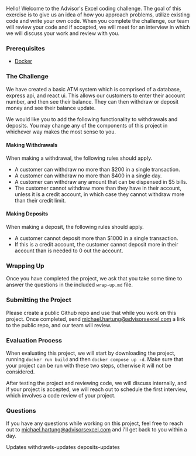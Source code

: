 Hello! Welcome to the Advisor's Excel coding challenge. The goal of this exercise is to give us an idea of how you approach problems, utilize existing code and write your own code. When you complete the challenge, our team will review your code and if accepted, we will meet for an interview in which we will discuss your work and review with you.

### Prerequisites

- [Docker](https://www.docker.com/products/docker-desktop/)

### The Challenge

We have created a basic ATM system which is comprised of a database, express api, and react ui. This allows our customers to enter their account number, and then see their balance. They can then withdraw or deposit money and see their balance update.

We would like you to add the following functionality to withdrawals and deposits. You may change any of the components of this project in whichever way makes the most sense to you.

#### Making Withdrawals

When making a withdrawal, the following rules should apply.

- A customer can withdraw no more than $200 in a single transaction.
- A customer can withdraw no more than $400 in a single day.
- A customer can withdraw any amount that can be dispensed in $5 bills.
- The customer cannot withdraw more than they have in their account, unless it is a credit account, in which case they cannot withdraw more than their credit limit.

#### Making Deposits

When making a deposit, the following rules should apply.

- A customer cannot deposit more than $1000 in a single transaction.
- If this is a credit account, the customer cannot deposit more in their account than is needed to 0 out the account.

### Wrapping Up

Once you have completed the project, we ask that you take some time to answer the questions in the included `wrap-up.md` file.

### Submitting the Project

Please create a public Github repo and use that while you work on this project. Once completed, send michael.hartung@advisorsexcel.com a link to the public repo, and our team will review.

### Evaluation Process

When evaluating this project, we will start by downloading the project, running `docker run build` and then `docker compose up -d`. Make sure that your project can be run with these two steps, otherwise it will not be considered.

After testing the project and reviewing code, we will discuss internally, and if your project is accepted, we will reach out to schedule the first interview, which involves a code review of your project.

### Questions

If you have any questions while working on this project, feel free to reach out to michael.hartung@advisorsexcel.com and i'll get back to you within a day.

Updates
withdrawls-updates
deposits-updates
